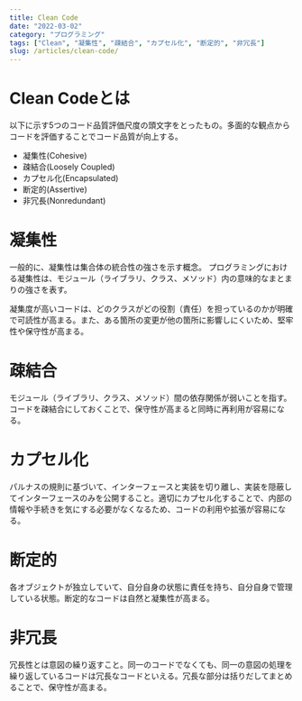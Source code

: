 ```yaml
---
title: Clean Code
date: "2022-03-02"
category: "プログラミング"
tags: ["Clean", "凝集性", "疎結合", "カプセル化", "断定的", "非冗長"]
slug: /articles/clean-code/
---
```



# Clean Codeとは
以下に示す5つのコード品質評価尺度の頭文字をとったもの。多面的な観点からコードを評価することでコード品質が向上する。

+ 凝集性(Cohesive)
+ 疎結合(Loosely Coupled)
+ カプセル化(Encapsulated)
+ 断定的(Assertive)
+ 非冗長(Nonredundant)

# 凝集性
一般的に、凝集性は集合体の統合性の強さを示す概念。
プログラミングにおける凝集性は、モジュール（ライブラリ、クラス、メソッド）内の意味的なまとまりの強さを表す。

凝集度が高いコードは、どのクラスがどの役割（責任）を担っているのかが明確で可読性が高まる。また、ある箇所の変更が他の箇所に影響しにくいため、堅牢性や保守性が高まる。

# 疎結合
モジュール（ライブラリ、クラス、メソッド）間の依存関係が弱いことを指す。コードを疎結合にしておくことで、保守性が高まると同時に再利用が容易になる。

# カプセル化
パルナスの規則に基づいて、インターフェースと実装を切り離し、実装を隠蔽してインターフェースのみを公開すること。適切にカプセル化することで、内部の情報や手続きを気にする必要がなくなるため、コードの利用や拡張が容易になる。

# 断定的
各オブジェクトが独立していて、自分自身の状態に責任を持ち、自分自身で管理している状態。断定的なコードは自然と凝集性が高まる。

# 非冗長
冗長性とは意図の繰り返すこと。同一のコードでなくても、同一の意図の処理を繰り返しているコードは冗長なコードといえる。冗長な部分は括りだしてまとめることで、保守性が高まる。